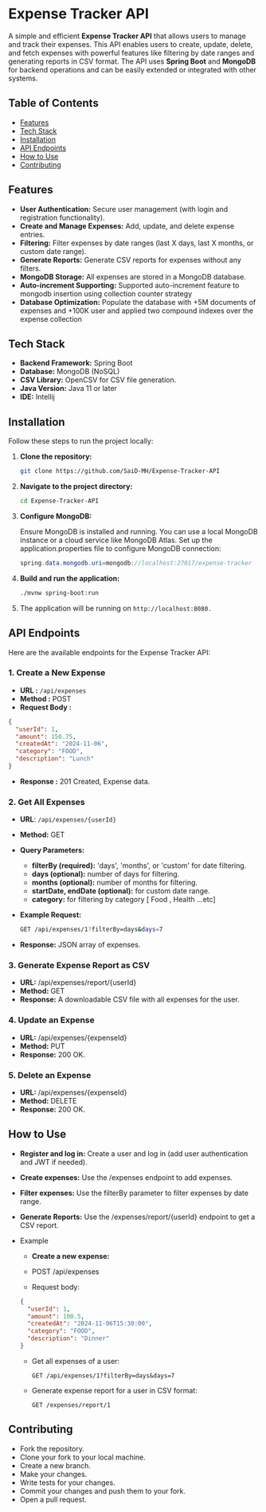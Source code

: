 # Expense Tracker API

A simple and efficient **Expense Tracker API** that allows users to manage and track their expenses. This API enables users to create, update, delete, and fetch expenses with powerful features like filtering by date ranges and generating reports in CSV format. The API uses **Spring Boot** and **MongoDB** for backend operations and can be easily extended or integrated with other systems.

## Table of Contents

- [Features](#features)
- [Tech Stack](#tech-stack)
- [Installation](#installation)
- [API Endpoints](#api-endpoints)
- [How to Use](#how-to-use)
- [Contributing](#contributing)

## Features

- **User Authentication:** Secure user management (with login and registration functionality).
- **Create and Manage Expenses:** Add, update, and delete expense entries.
- **Filtering:** Filter expenses by date ranges (last X days, last X months, or custom date range).
- **Generate Reports:** Generate CSV reports for expenses without any filters.
- **MongoDB Storage:** All expenses are stored in a MongoDB database.
- **Auto-increment Supporting:** Supported auto-increment feature to mongodb insertion using collection counter strategy
- **Database Optimization:** Populate the database with +5M documents of expenses and +100K user and applied two compound indexes over the expense collection 
## Tech Stack

- **Backend Framework:** Spring Boot
- **Database:** MongoDB (NoSQL)
- **CSV Library:** OpenCSV for CSV file generation.
- **Java Version:** Java 11 or later
- **IDE:** Intellij

## Installation

Follow these steps to run the project locally:

1. **Clone the repository:**

   ```bash
   git clone https://github.com/SaiD-MH/Expense-Tracker-API
   ```

2. **Navigate to the project directory:**

   ```bash
   cd Expense-Tracker-API
   ```

3. **Configure MongoDB:**

   Ensure MongoDB is installed and running. You can use a local MongoDB instance or a cloud service like MongoDB Atlas. Set up the application.properties file to configure MongoDB connection:

   ```java
   spring.data.mongodb.uri=mongodb://localhost:27017/expense-tracker
   ```

4. **Build and run the application:**

   ```bash
   ./mvnw spring-boot:run
   ```

5. The application will be running on `http://localhost:8080.`

## API Endpoints

Here are the available endpoints for the Expense Tracker API:

### 1. Create a New Expense

- **URL :** `/api/expenses`
- **Method :** POST
- **Request Body :**

```json
{
  "userId": 1,
  "amount": 150.75,
  "createdAt": "2024-11-06",
  "category": "FOOD",
  "description": "Lunch"
}
```

- **Response :** 201 Created, Expense data.

### 2. Get All Expenses

- **URL**: `/api/expenses/{userId}`
- **Method:** GET
- **Query Parameters:**
  - **filterBy (required):** 'days', 'months', or 'custom' for date filtering.
  - **days (optional):** number of days for filtering.
  - **months (optional):** number of months for filtering.
  - **startDate, endDate (optional):** for custom date range.
  - **category:** for filtering by category [ Food , Health ...etc]
- **Example Request:**

  ```bash
  GET /api/expenses/1?filterBy=days&days=7
  ```

* **Response:** JSON array of expenses.

### 3. Generate Expense Report as CSV

- **URL:** /api/expenses/report/{userId}
- **Method:** GET
- **Response:** A downloadable CSV file with all expenses for the user.

### 4. Update an Expense

- **URL:** /api/expenses/{expenseId}
- **Method:** PUT
- **Response:** 200 OK.

### 5. Delete an Expense

- **URL:** /api/expenses/{expenseId}
- **Method:** DELETE
- **Response:** 200 OK.

## How to Use

- **Register and log in:** Create a user and log in (add user authentication and JWT if needed).
- **Create expenses:** Use the /expenses endpoint to add expenses.
- **Filter expenses:** Use the filterBy parameter to filter expenses by date range.
- **Generate Reports:** Use the /expenses/report/{userId} endpoint to get a CSV report.

- Example

  - **Create a new expense:**

  - POST /api/expenses
  - Request body:

  ```json
  {
    "userId": 1,
    "amount": 100.5,
    "createdAt": "2024-11-06T15:30:00",
    "category": "FOOD",
    "description": "Dinner"
  }
  ```

  - Get all expenses of a user:

    `GET /api/expenses/1?filterBy=days&days=7`

  - Generate expense report for a user in CSV format:

    `GET /expenses/report/1`

## Contributing

- Fork the repository.
- Clone your fork to your local machine.
- Create a new branch.
- Make your changes.
- Write tests for your changes.
- Commit your changes and push them to your fork.
- Open a pull request.
